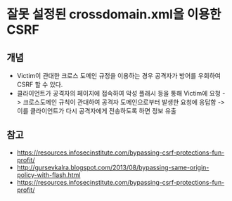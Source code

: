 # 잘못 설정된 crossdomain.xml을 이용한 CSRF

## 개념
* Victim이 관대한 크로스 도메인 규정을 이용하는 경우 공격자가 방어를 우회하여 CSRF 할 수 있다. 
* 클라이언트가 공격자의 페이지에 접속하여 악성 플래시 등을 통해 Victim에 요청 -> 크로스도메인 규칙이 관대하여 공격자 도메인으로부터 발생한 요청에 응답함 -> 이를 클라이언트가 다시 공격자에게 전송하도록 하면 정보 유출

## 참고
* https://resources.infosecinstitute.com/bypassing-csrf-protections-fun-profit/
* http://gursevkalra.blogspot.com/2013/08/bypassing-same-origin-policy-with-flash.html
* https://resources.infosecinstitute.com/bypassing-csrf-protections-fun-profit/
